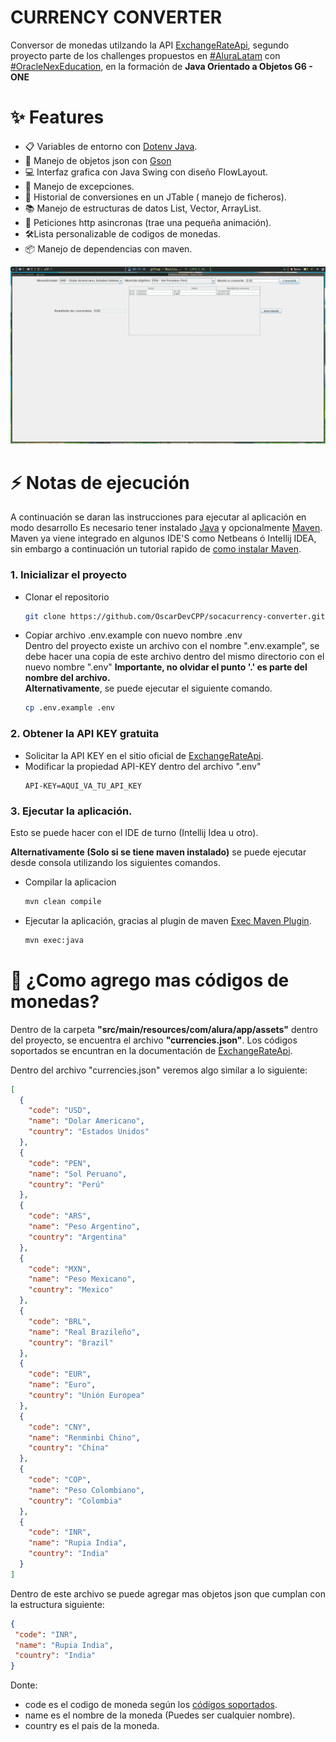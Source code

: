 # CURRENCY CONVERTER

Conversor de monedas utilzando la API [ExchangeRateApi](https://app.exchangerate-api.com/dashboard),
segundo proyecto parte de los challenges propuestos en [#AluraLatam](https://www.aluracursos.com/)
con [#OracleNexEducation](https://app.aluracursos.com/form-one/registro/latam-general),
en la formación de **Java Orientado a Objetos G6 - ONE**

# ✨ Features

- 📋 Variables de entorno con [Dotenv Java](https://github.com/cdimascio/dotenv-java).
- 🚀 Manejo de objetos json con [Gson](https://github.com/google/gson)
- 💻 Interfaz grafica con Java Swing con diseño FlowLayout.
- 🔎 Manejo de excepciones.
- 📁 Historial de conversiones en un JTable ( manejo de ficheros).
- 📚 Manejo de estructuras de datos List, Vector, ArrayList.
- 💪 Peticiones http asincronas (trae una pequeña animación).
- 🛠️Lista personalizable de codigos de monedas.
- 📦 Manejo de dependencias con maven.

![Parte 2](docs/screen.gif)

# ⚡️ Notas de ejecución

A continuación se daran las instrucciones para ejecutar al aplicación en modo desarrollo
Es necesario tener instalado [Java](https://www.java.com/es/download/ie_manual.jsp) y
opcionalmente [Maven](https://maven.apache.org/download.cgi).
Maven ya viene integrado en algunos IDE'S como Netbeans ó Intellij IDEA,
sin embargo a continuación un tutorial rapido
de [como instalar Maven](https://www.youtube.com/watch?v=biBOXvSNaXg&list=PLvimn1Ins-40atMWQkxD8r8pRyPLAU0iQ&index=2&ab_channel=MitoCode).

### 1. Inicializar el proyecto

- Clonar el repositorio
  ``` bash
  git clone https://github.com/OscarDevCPP/socacurrency-converter.git
  ```

- Copiar archivo .env.example con nuevo nombre .env <br>
  Dentro del proyecto existe un archivo con el nombre ".env.example", se debe
  hacer una copia de este archivo dentro del mismo directorio con el nuevo nombre ".env"
  **Importante, no olvidar el punto '.' es parte del nombre del archivo.** <br>
  **Alternativamente**, se puede ejecutar el siguiente comando.
  ``` bash
  cp .env.example .env
  ```

### 2. Obtener la API KEY gratuita

- Solicitar la API KEY en el sitio oficial de [ExchangeRateApi](https://www.exchangerate-api.com/).
- Modificar la propiedad API-KEY dentro del archivo ".env" <br>
  ``` dotenv
  API-KEY=AQUI_VA_TU_API_KEY
  ```

### 3. Ejecutar la aplicación.

Esto se puede hacer con el IDE de turno (Intellij Idea u otro).

**Alternativamente (Solo si se tiene maven instalado)** se puede ejecutar desde consola utilizando los siguientes
comandos.

- Compilar la aplicacion
  ``` bash
  mvn clean compile
  ```
- Ejecutar la aplicación, gracias al plugin de maven [Exec Maven Plugin](https://www.mojohaus.org/exec-maven-plugin/).
  ``` bash
  mvn exec:java
  ```

# 🌈 ¿Como agrego mas códigos de monedas?

Dentro de la carpeta **"src/main/resources/com/alura/app/assets"** dentro del proyecto, se
encuentra el archivo **"currencies.json"**. Los códigos soportados se encuntran 
en la documentación de [ExchangeRateApi](https://www.exchangerate-api.com/docs/supported-currencies).

Dentro del archivo "currencies.json" veremos algo similar a lo siguiente:

``` json
[
  {
    "code": "USD",
    "name": "Dolar Americano",
    "country": "Estados Unidos"
  },
  {
    "code": "PEN",
    "name": "Sol Peruano",
    "country": "Perú"
  },
  {
    "code": "ARS",
    "name": "Peso Argentino",
    "country": "Argentina"
  },
  {
    "code": "MXN",
    "name": "Peso Mexicano",
    "country": "Mexico"
  },
  {
    "code": "BRL",
    "name": "Real Brazileño",
    "country": "Brazil"
  },
  {
    "code": "EUR",
    "name": "Euro",
    "country": "Unión Europea"
  },
  {
    "code": "CNY",
    "name": "Renminbi Chino",
    "country": "China"
  },
  {
    "code": "COP",
    "name": "Peso Colombiano",
    "country": "Colombia"
  },
  {
    "code": "INR",
    "name": "Rupia India",
    "country": "India"
  }
]
```

Dentro de este archivo se puede agregar mas objetos json que cumplan con la estructura siguiente:

``` json
{
 "code": "INR",
 "name": "Rupia India",
 "country": "India"
}
```
Donte:
- code es el codigo de moneda según los [códigos soportados](https://www.exchangerate-api.com/docs/supported-currencies).
- name es el nombre de la moneda (Puedes ser cualquier nombre).
- country es el pais de la moneda.
